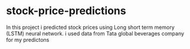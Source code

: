 # stock-price-predictions
In this project i predicted stock prices using Long short term memory (LSTM) neural network.
i used data from Tata global beverages company for my predictons
